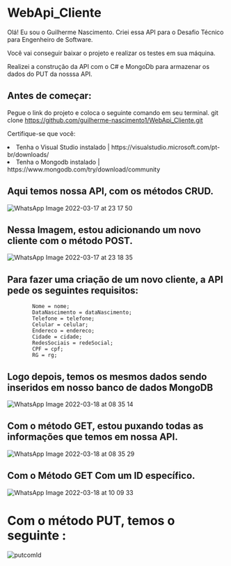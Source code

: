 # WebApi_Cliente



Olá! Eu sou o Guilherme Nascimento. Criei essa API para o Desafio Técnico para Engenheiro de Software. 

Você vai conseguir baixar o projeto e realizar os testes em sua máquina.

Realizei a construção da API com o C# e MongoDb para armazenar os dados do PUT da nosssa API.

## Antes de começar:
Pegue o link do projeto e coloca o seguinte comando em seu terminal.
git clone https://github.com/guilherme-nascimento1/WebApi_Cliente.git

Certifique-se que você:

<li>Tenha o Visual Studio instalado | https://visualstudio.microsoft.com/pt-br/downloads/ </li>
<li>Tenha o Mongodb instalado | https://www.mongodb.com/try/download/community</li>


## Aqui temos nossa API, com os métodos CRUD. 
![WhatsApp Image 2022-03-17 at 23 17 50](https://user-images.githubusercontent.com/39226507/158925782-16e355f8-6351-42eb-bc71-ca7b7e5f7cc5.jpeg)

## Nessa Imagem, estou adicionando um novo cliente com o método POST.
![WhatsApp Image 2022-03-17 at 23 18 35](https://user-images.githubusercontent.com/39226507/158998150-f3bd60fd-7d74-4a85-9381-7f7db2956cf4.jpeg)

## Para fazer uma criação de um novo cliente, a API pede os seguintes requisitos:

            Nome = nome; 
            DataNascimento = dataNascimento;
            Telefone = telefone;
            Celular = celular;            
            Endereco = endereco;
            Cidade = cidade;
            RedesSociais = redeSocial;
            CPF = cpf;
            RG = rg;
 

## Logo depois, temos os mesmos dados sendo inseridos em nosso banco de dados MongoDB
![WhatsApp Image 2022-03-18 at 08 35 14](https://user-images.githubusercontent.com/39226507/158998184-66deb8bd-ab8e-476e-b597-0416295e9c0c.jpeg)

## Com o método GET, estou puxando todas as informações que temos em nossa API.
![WhatsApp Image 2022-03-18 at 08 35 29](https://user-images.githubusercontent.com/39226507/158998307-bdae96ae-e9ff-47c6-92d6-d6fb66aa3238.jpeg)

## Com o Método GET Com um ID específico.
![WhatsApp Image 2022-03-18 at 10 09 33](https://user-images.githubusercontent.com/39226507/159008799-997f717f-d45b-43fc-82cc-cb37bb122f17.jpeg)

# Com o método PUT, temos o seguinte :
![putcomId](https://user-images.githubusercontent.com/39226507/159009274-ec63e524-57ba-4dea-b298-753f8ccf14c0.PNG)






